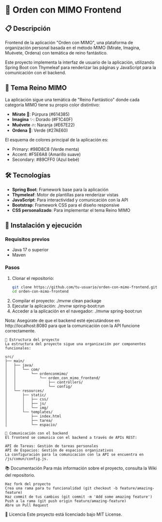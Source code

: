 # 🏰 Orden con MIMO Frontend

## 📋 Descripción
Frontend de la aplicación "Orden con MIMO", una plataforma de organización personal basada en el método MIMO (Mírate, Imagina, Muévete, Ordena) con temática de reino fantástico.

Este proyecto implementa la interfaz de usuario de la aplicación, utilizando Spring Boot con Thymeleaf para renderizar las páginas y JavaScript para la comunicación con el backend.

## 🎨 Tema Reino MIMO
La aplicación sigue una temática de "Reino Fantástico" donde cada categoría MIMO tiene su propio color distintivo:

- **Mírate** 🔮: Púrpura (#614385)
- **Imagina** ✨: Dorado (#F1C40F)
- **Muévete** 🔥: Naranja (#E67E22)
- **Ordena** 🌿: Verde (#27AE60)

El esquema de colores principal de la aplicación es:
- Primary: #98D8C8 (Verde menta)
- Accent: #F5E6A8 (Amarillo suave)
- Secondary: #89CFF0 (Azul bebé)

## 🛠️ Tecnologías
- **Spring Boot**: Framework base para la aplicación
- **Thymeleaf**: Motor de plantillas para renderizar vistas
- **JavaScript**: Para interactividad y comunicación con la API
- **Bootstrap**: Framework CSS para el diseño responsive
- **CSS personalizado**: Para implementar el tema Reino MIMO

## 🚀 Instalación y ejecución

### Requisitos previos
- Java 17 o superior
- Maven

### Pasos
1. Clonar el repositorio:
   ```bash
   git clone https://github.com/tu-usuario/orden-con-mimo-frontend.git
   cd orden-con-mimo-frontend

2. Compilar el proyecto:
./mvnw clean package
3. Ejecutar la aplicación:
./mvnw spring-boot:run
4. Acceder a la aplicación en el navegador:
./mvnw spring-boot:run

Nota: Asegúrate de que el backend esté ejecutándose en http://localhost:8080 para que la comunicación con la API funcione correctamente.

```
📂 Estructura del proyecto
La estructura del proyecto sigue una organización por componentes funcionales:

src/
├── main/
│   ├── java/
│   │   └── com/
│   │       └── ordenconmimo/
│   │           └── orden_con_mimo_frontend/
│   │               ├── controllers/
│   │               └── config/
│   └── resources/
│       ├── static/
│       │   ├── css/
│       │   ├── js/
│       │   └── img/
│       └── templates/
│           ├── index.html
│           ├── tarea/
│           └── espacio/

```

```
🔄 Comunicación con el backend
El frontend se comunica con el backend a través de APIs REST:

API de Tareas: Gestión de tareas personales
API de Espacios: Gestión de espacios organizativos
La configuración para la comunicación con la API se encuentra en /js/comun/config.js.
```

📚 Documentación
Para más información sobre el proyecto, consulta la Wiki del repositorio.

```🤝 Contribución
Haz fork del proyecto
Crea una rama para tu funcionalidad (git checkout -b feature/amazing-feature)
Haz commit de tus cambios (git commit -m 'Add some amazing feature')
Push a la rama (git push origin feature/amazing-feature)
Abre un Pull Request
```

📜 Licencia
Este proyecto está licenciado bajo MIT License.

